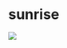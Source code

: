 # sunrise

![](https://rr.img.naver.jp/mig?src=http%3A%2F%2Fimgcc.naver.jp%2Fkaze%2Fmission%2FUSER%2F20160802%2F66%2F6353436%2F34%2F550x520x47f0a02e123a930870815745.jpg%2F300%2F600&twidth=300&theight=0&qlt=80&res_format=jpg&op=r)
